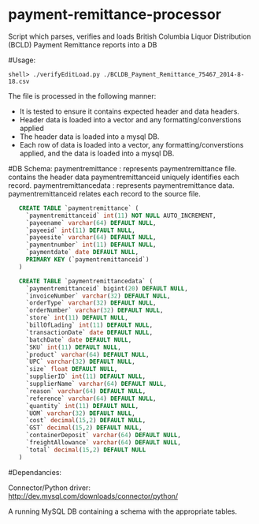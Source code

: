 payment-remittance-processor
============================

Script which parses, verifies and loads British Columbia Liquor Distribution (BCLD) Payment Remittance reports into a DB

#Usage:

```
shell> ./verifyEditLoad.py ./BCLDB_Payment_Remittance_75467_2014-8-18.csv
```


The file is processed in the following manner:

* It is tested to ensure it contains expected header and data headers.
* Header data is loaded into a vector and any formatting/converstions applied
* The header data is loaded into a mysql DB.
* Each row of data is loaded into a vector, any formatting/converstions applied, and
   the data is loaded into a mysql DB.

#DB Schema:
   paymentremittance     : represents paymentremittance file.
                           contains the header data
                           paymentremittanceid uniquely identifies each record.
   paymentremittancedata : represents paymentremittance data.
                           paymentremittanceid relates each record to the source file.

```sql
   CREATE TABLE `paymentremittance` (
     `paymentremittanceid` int(11) NOT NULL AUTO_INCREMENT,
     `payeename` varchar(64) DEFAULT NULL,
     `payeeid` int(11) DEFAULT NULL,
     `payeesite` varchar(64) DEFAULT NULL,
     `paymentnumber` int(11) DEFAULT NULL,
     `paymentdate` date DEFAULT NULL,
     PRIMARY KEY (`paymentremittanceid`)
   )

   CREATE TABLE `paymentremittancedata` (
     `paymentremittanceid` bigint(20) DEFAULT NULL,
     `invoiceNumber` varchar(32) DEFAULT NULL,
     `orderType` varchar(32) DEFAULT NULL,
     `orderNumber` varchar(32) DEFAULT NULL,
     `store` int(11) DEFAULT NULL,
     `billOfLading` int(11) DEFAULT NULL,
     `transactionDate` date DEFAULT NULL,
     `batchDate` date DEFAULT NULL,
     `SKU` int(11) DEFAULT NULL,
     `product` varchar(64) DEFAULT NULL,
     `UPC` varchar(32) DEFAULT NULL,
     `size` float DEFAULT NULL,
     `supplierID` int(11) DEFAULT NULL,
     `supplierName` varchar(64) DEFAULT NULL,
     `reason` varchar(64) DEFAULT NULL,
     `reference` varchar(64) DEFAULT NULL,
     `quantity` int(11) DEFAULT NULL,
     `UOM` varchar(32) DEFAULT NULL,
     `cost` decimal(15,2) DEFAULT NULL,
     `GST` decimal(15,2) DEFAULT NULL,
     `containerDeposit` varchar(64) DEFAULT NULL,
     `freightAllowance` varchar(64) DEFAULT NULL,
     `total` decimal(15,2) DEFAULT NULL
   )
   ```

#Dependancies:


Connector/Python driver: http://dev.mysql.com/downloads/connector/python/

A running MySQL DB containing a schema with the appropriate tables.
